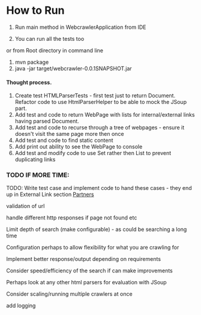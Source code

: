 # How to Run

1. Run main method in WebcrawlerApplication from IDE

2. You can run all the tests too

or from Root directory in command line

1. mvn package
2. java -jar target/webcrawler-0.0.1SNAPSHOT.jar

#### Thought process.

1. Create test HTMLParserTests - first test just to return Document. Refactor code to use HtmlParserHelper to be able to mock the JSoup part.
2. Add test and code to return WebPage with lists for internal/external links having parsed Document.
3. Add test and code to recurse through a tree of webpages - ensure it doesn't visit the same page more then once
4. Add test and code to find static content
5. Add print out ability to see the WebPage to console
6. Add test and modify code to use Set rather then List to prevent duplicating links

### TODO IF MORE TIME:

 TODO: Write test case and implement code to hand these cases - they end up in External Link section
<a class="wd-navbar-nav-elem-link wd-nav-elem-link wd-currpage-scroll-link" href="#wdwork_partners">Partners</a>

validation of url

handle different http responses if page not found etc

Limit depth of search (make configurable) - as could be searching a long time

Configuration perhaps to allow flexibility for what you are crawling for

Implement better response/output depending on requirements

Consider speed/efficiency of the search if can make improvements

Perhaps look at any other html parsers for evaluation with JSoup

Consider scaling/running multiple crawlers at once

add logging


